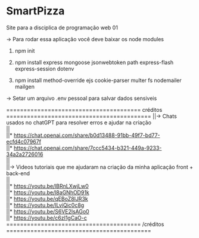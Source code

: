 # SmartPizza
Site para a disciplica de programação web 01

-> Para rodar essa aplicação você deve baixar os node modules
1. npm init

2. npm install express mongoose jsonwebtoken path express-flash express-session dotenv
3. npm install method-override ejs cookie-parser multer fs nodemailer mailgen

-> Setar um arquivo .env pessoal para salvar dados sensiveis  

======================================= créditos ==========================================
||-> Chats usados no chatGPT para resolver erros e ajudar na criação                     
||                                                                                      
||* https://chat.openai.com/share/b0d13488-91bb-49f7-bd77-ecfd4c07967f                 
||* https://chat.openai.com/share/7ccc5434-b321-449a-9233-34a2a2726016                   
||                                                                                   
||-> Videos tutoriais que me ajudaram na criação da minha aplicação front + back-end    
||                                                                                  
||* https://youtu.be/lBRnLXwjLw0                                                         
||* https://youtu.be/l8aGNhOD91k                                               
||* https://youtu.be/qEBoZ8lJR3k                                                  
||* https://youtu.be/ILviQic0c8g                                                      
||* https://youtu.be/S6VE2lsAGo0                                                        
||* https://youtu.be/c6zI1gCaO-c                                                 
======================================= /créditos ==========================================

